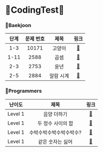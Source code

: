 # :pushpin:CodingTest:pushpin:
   
   
### :link:**Baekjoon**
|단계|문제 번호|제목|링크|
|:---:|:---:|:---:|:---:|
|1-3|10171|고양이|[:link:](https://www.acmicpc.net/problem/10171)|
|1-11|2588|곱셈|[:link:](https://www.acmicpc.net/problem/2588)|
|2-3|2753|윤년|[:link:](https://www.acmicpc.net/problem/2753)|
|2-5|2884|알람 시계|[:link:](https://www.acmicpc.net/problem/2884)|
   
   
### :link:**Programmers**
|난이도|제목|링크|
|:---:|:---:|:---:|
|Level 1|음양 더하기|[:link:](https://programmers.co.kr/learn/courses/30/lessons/76501)|
|Level 1|두 정수 사이의 합|[:link:](https://programmers.co.kr/learn/courses/30/lessons/12912)|
|Level 1|수박수박수박수박수박수?|[:link:](https://programmers.co.kr/learn/courses/30/lessons/12922)|
|Level 1|같은 숫자는 싫어|[:link:](https://programmers.co.kr/learn/courses/30/lessons/12906)|